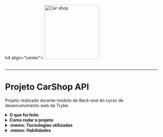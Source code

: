 h4 align="center">
  <img width="180px" alt="Car shop" src="https://e7.pngegg.com/pngimages/998/908/png-clipart-mario-kart-wii-super-mario-kart-mario-kart-7-mario-kart-64-mario-kart-8-deluxe-mario-kart-game-heroes.png"/>
  <br /><br />
</h4>

<hr />

# Projeto CarShop API

Projeto realizado durante módulo de Back-end do curso de desenvolvimento web da Trybe.

<details>
  <summary><strong>O que foi feito</strong></summary></br>

  Neste projeto apliquei os princípios de **Programação Orientada a Objetos (POO)** para a construção de uma **API** com `CRUD` para gerenciar uma concessionária de veículos. Foi feito utilizando o banco de dados `MongoDB` através do framework do `Mongoose`. Além disso, foram utilizadas as ferramentas `Docker` e `Docker Compose` para facilitar o processo de desenvolvimento e implantação da aplicação. A metodologia **TDD (Test Driven Development)** foi aplicada para garantir a qualidade do código e a robustez da aplicação.
  
  Nesta aplicação, é possível realizar as operações básicas que se pode fazer em um determinado banco de dados: `CRUD`.
  
  A aplicação foi desenvolvida com:

- `Node.js`
- `TypeScript`
- `Mongoose`
- `POO`
- `S.O.L.I.D`
- `Arquitetura MSC`
- `docker`
- `docker-compose`
- `Express`;

</details>
<details>
  <summary><strong>Como rodar o projeto</strong></summary></br>

 Configurações mínimas para execução do projeto:

- Sistema Operacional Distribuição Unix
- Node versão 16.14.0 LTS
- Docker
- Docker-compose versão >=1.29.2

  **Com Docker:**

  **:warning: Antes de começar, seu docker-compose precisa estar na versão 1.29 ou superior. [Veja aqui](https://www.digitalocean.com/community/tutorials/how-to-install-and-use-docker-compose-on-ubuntu-20-04-pt) ou [na documentação](https://docs.docker.com/compose/install/) como instalá-lo. No primeiro artigo, você pode substituir onde está com `1.26.0` por `1.29.2`.**

- `docker-compose up -d`;
- `docker exec -it car_shop bash`;
- `PORT=3001` ;
- `npm test`;

**Localmente:**

**Necessita ter um banco de dados(MySql) instalado localmente**

- `npm install` na raiz do projeto;
- `npm run dev`;
- `PORT=3001` ;
- `npm test`;

</details>

<details>
  <summary><strong>:memo: Tecnologias utilizadas</strong></summary><br />
  
- `Node.js`
- `TypeScript`
- `Mongoose`
- `POO`
- `S.O.L.I.D`
- `Arquitetura MSC`
- `docker`
- `docker-compose`
- `Express`;

</details>
<details>
  <summary><strong>:memo: Habilidades</strong></summary><br />

- Conectar sua aplicação e fazer consultas ao banco de dados `MongoDB` utilizando o `Mongoose`;
- Realizar uma análise de regras de negócios com foco na construção de aplicações orientadas a objetos;
- Aplicar a arquitetura em `camadas MSC` utilizando MongoDB com `Mongoose`, `Node.js` com `TypeScript` e programação orientada a objetos.

</details>
